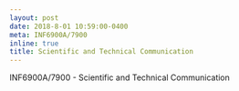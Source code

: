 ```yaml
---
layout: post
date: 2018-8-01 10:59:00-0400
meta: INF6900A/7900
inline: true
title: Scientific and Technical Communication
---
```


INF6900A/7900 - Scientific and Technical Communication